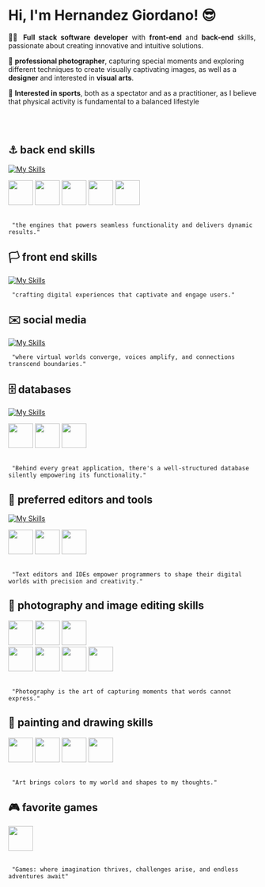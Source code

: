 # Hi, I'm Hernandez Giordano! 😎

<p align="justify">
👨‍💻 <b>Full stack software developer</b> with <b>front-end</b> and <b>back-end</b> skills, passionate about creating innovative and intuitive solutions.

📸 <b>professional photographer</b>, capturing special moments and exploring different techniques to create visually captivating images, as well as a <b>designer</b> and interested in <b>visual arts</b>.

🥊 <b>Interested in sports</b>, both as a spectator and as a practitioner, as I believe that physical activity is fundamental to a balanced lifestyle
</p>
<br>
<br>

## ⚓ back end skills
[![My Skills](https://skillicons.dev/icons?i=java,spring,hibernate,php,laravel,ruby,c,ts,js)](https://skillicons.dev)
<div style="width: 100%; overflow: hidden;">
  <a>
    <!-- Delphi 7-->
    <img src="https://tsanthiago.files.wordpress.com/2016/03/icondelphi7.jpg?w=165&h=150&crop=1" 
      width="50" height="50">
  </a>
  <a>
    <!-- Delphi -->
    <img src="https://cdn-icons-png.flaticon.com/512/5968/5968252.png" 
      width="50" height="50">
  </a>
  <a>
    <!-- Visual Basic -->
    <img src="https://upload.wikimedia.org/wikipedia/en/e/e4/Visual_Basic_6.0_logo.png" 
      width="50" height="50">
  </a>
  <a>
    <!-- Visual Basic -->
    <img src="https://cdn.iconscout.com/icon/free/png-256/free-codeigniter-4-1175201.png?f=webp&w=256" 
      width="50" height="50">
  </a>
  <a>
    <!-- Visual Basic -->
    <img src="https://i2.wp.com/www.primefaces.org/wp-content/uploads/2016/10/primeng_solidBlack.png?fit=250%2C250&ssl=1" 
      width="50" height="50">
  </a>
</div>
<br>

	 "the engines that powers seamless functionality and delivers dynamic results."

## 🏳️ front end skills
[![My Skills](https://skillicons.dev/icons?i=html,css,bootstrap,jquery,md)](https://skillicons.dev)
<br>

	 "crafting digital experiences that captivate and engage users."

## ✉️ social media
[![My Skills](https://skillicons.dev/icons?i=gmail,instagram,linkedin,discord,devto,gitlab,twitter,stackoverflow)](https://skillicons.dev)
<br>

	 "where virtual worlds converge, voices amplify, and connections transcend boundaries."

## 🗄️ databases
[![My Skills](https://skillicons.dev/icons?i=mysql,postgres,sqlite)](https://skillicons.dev)
<div style="width: 100%; overflow: hidden;">
  <a>
    <!-- -->
    <img src="https://cdn-icons-png.flaticon.com/512/5968/5968364.png" 
      width="50" height="50">
  </a>
  <a>
    <!-- -->
    <img src="https://pic.onlinewebfonts.com/thumbnails/icons_248288.svg" 
      width="50" height="50">
  </a>
  <a>
    <!-- -->
    <img src="https://firebirdsql.org/img/about/logos/ds-firebird-logo-90.png" 
      width="50" height="50">
  </a>
</div>
<br>

	 "Behind every great application, there's a well-structured database silently empowering its functionality."

## 📝 preferred editors and tools
[![My Skills](https://skillicons.dev/icons?i=eclipse,idea,vscode)](https://skillicons.dev)
 <div style="width: 100%; overflow: hidden;">
  <a>
    <!-- Sublime -->
    <img src="https://user-images.githubusercontent.com/25181517/190887576-6653f877-8439-4521-82f3-403086ead892.png" 
      width="50" height="50">
  </a>
  <a>
    <!-- Sublime -->
    <img src="https://notepad-plus-plus.org/images/logo.svg" 
      width="50" height="50">
  </a> 
  <a>
    <!-- Sublime -->
    <img src="https://netbeans.apache.org/_/images/apache-netbeans.svg" 
      width="50" height="50">
  </a>  
 </div>
 <br>
 
	 "Text editors and IDEs empower programmers to shape their digital worlds with precision and creativity."

## 📸 photography and image editing skills
 <div style="width: 100%; overflow: hidden;">
  <a>
    <!-- Adobe Lightroom -->
    <img src="https://cdn-icons-png.flaticon.com/512/5968/5968514.png" 
      width="50" height="50">
  </a>
  <a>
    <!-- Adobe Lightroom Classic-->
    <img src="https://cdn-icons-png.flaticon.com/512/5968/5968510.png" 
      width="50" height="50">
  </a>
  <a>
    <!-- Adobe Photoshop -->
    <img src="https://cdn-icons-png.flaticon.com/512/5968/5968520.png" 
      width="50" height="50">
  </a>
 </div>
   <div style="width: 100%; overflow: hidden;">
  <a>
    <!-- Csnon Camera -->
    <img src="https://icons.iconarchive.com/icons/hadezign/hobbies/128/Photography-icon.png" 
     width="50" height="50">
  </a>
  <a>
    <!-- Csnon Camera -->
    <img src="https://cdn-icons-png.flaticon.com/512/2613/2613219.png" 
     width="50" height="50">
  </a> 
  <a>
    <!-- Csnon Camera -->
    <img src="https://cdn-icons-png.flaticon.com/512/5109/5109411.png" 
     width="50" height="50">
  </a>  
  <a>
    <!-- Csnon Camera -->
    <img src="https://cdn-icons-png.flaticon.com/512/2319/2319794.png" 
     width="50" height="50">
  </a>   
 </div>
 <br>

	 "Photography is the art of capturing moments that words cannot express."
 
## 🎨 painting and **drawing skills**
 <div style="width: 100%; overflow: hidden;">
  <a>
    <!-- Paint -->
    <img src="https://cdn-icons-png.flaticon.com/512/10398/10398390.png" 
     width="50" height="50">
  </a>
    <a>
    <!-- Paint -->
    <img src="https://cdn-icons-png.flaticon.com/512/449/449031.png" 
     width="50" height="50">
  </a>
    <a>
    <!-- Paint -->
    <img src="https://cdn-icons-png.flaticon.com/512/6759/6759137.png" 
     width="50" height="50">
  </a>
    <a>
    <!-- Paint -->
    <img src="https://cdn-icons-png.flaticon.com/512/3237/3237157.png" 
     width="50" height="50">
  </a>
 </div>
 <br>
 
	 "Art brings colors to my world and shapes to my thoughts."


  ## 🎮 favorite games
 <div style="width: 100%; overflow: hidden;">
  <a>
    <!-- Paint -->
    <img src="https://w7.pngwing.com/pngs/513/274/png-transparent-hearthstone-overwatch-computer-icons-android-hearthstone-game-google-play-circle.png" 
     width="50" height="50">
  </a>
 </div>
 <br>
 
	 "Games: where imagination thrives, challenges arise, and endless adventures await"


